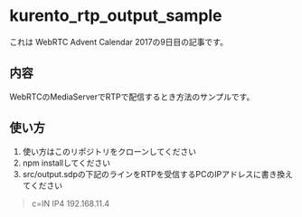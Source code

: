 # kurento_rtp_output_sample

これは WebRTC Advent Calendar 2017の9日目の記事です。

## 内容
WebRTCのMediaServerでRTPで配信するとき方法のサンプルです。

## 使い方
1. 使い方はこのリポジトリをクローンしてください
1. npm installしてください
1. src/output.sdpの下記のラインをRTPを受信するPCのIPアドレスに書き換えてください

> c=IN IP4 192.168.11.4
